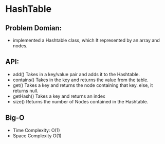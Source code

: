 # HashTable

## Problem Domian:
- implemented a Hashtable class, which It represented by an array and nodes.

## API:
- add() Takes in a key/value pair and adds it to the Hashtable.
- contains() Takes in the key and returns the value from the table.
- get() Takes  a key and returns the node containing that key. else, it returns null.
- getHash() Takes a key and returns an index 
- size() Returns the number of Nodes contained in the Hashtable.

## Big-O
- Time Complexity: O(1)
- Space Complexity O(1)


